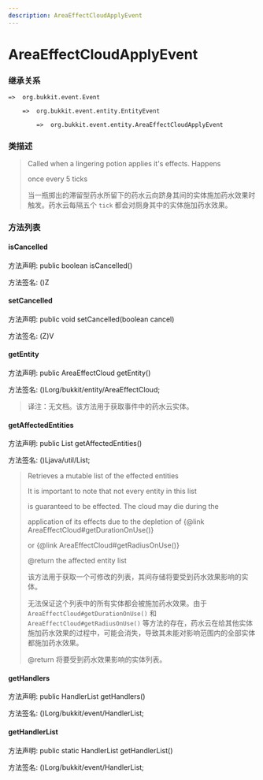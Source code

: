 ```yaml
---
description: AreaEffectCloudApplyEvent
---
```


# AreaEffectCloudApplyEvent

### 继承关系

    =>  org.bukkit.event.Event

        =>  org.bukkit.event.entity.EntityEvent

            =>  org.bukkit.event.entity.AreaEffectCloudApplyEvent

### 类描述

> Called when a lingering potion applies it's effects. Happens
>
> once every 5 ticks
>
> 当一瓶掷出的滞留型药水所留下的药水云向跻身其间的实体施加药水效果时触发。药水云每隔五个 `tick` 都会对厕身其中的实体施加药水效果。

### 方法列表

#### isCancelled

方法声明: public boolean isCancelled()

方法签名: ()Z

#### setCancelled

方法声明: public void setCancelled(boolean cancel)

方法签名: (Z)V

#### getEntity

方法声明: public AreaEffectCloud getEntity()

方法签名: ()Lorg/bukkit/entity/AreaEffectCloud;

> 译注：无文档。该方法用于获取事件中的药水云实体。

#### getAffectedEntities

方法声明: public List<LivingEntity> getAffectedEntities()

方法签名: ()Ljava/util/List;

> Retrieves a mutable list of the effected entities
>
> It is important to note that not every entity in this list
>
> is guaranteed to be effected.  The cloud may die during the
>
> application of its effects due to the depletion of {@link AreaEffectCloud#getDurationOnUse()}
>
> or {@link AreaEffectCloud#getRadiusOnUse()}
>
> @return the affected entity list
>
> 该方法用于获取一个可修改的列表，其间存储将要受到药水效果影响的实体。
>
> 无法保证这个列表中的所有实体都会被施加药水效果。由于 `AreaEffectCloud#getDurationOnUse()` 和 `AreaEffectCloud#getRadiusOnUse()` 等方法的存在，药水云在给其他实体施加药水效果的过程中，可能会消失，导致其未能对影响范围内的全部实体都施加药水效果。
>
> @return 将要受到药水效果影响的实体列表。

#### getHandlers

方法声明: public HandlerList getHandlers()

方法签名: ()Lorg/bukkit/event/HandlerList;

#### getHandlerList

方法声明: public static HandlerList getHandlerList()

方法签名: ()Lorg/bukkit/event/HandlerList;